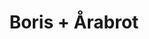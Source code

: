 ---
layout: post
category: concert
title: Boris + Årabrot
artists: 
- Boris
- Årabrot
place: 
- Gibus
country: France
city: Paris
---